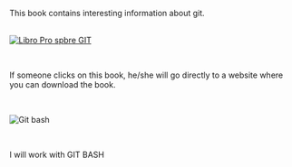 <p>This book contains interesting information about git.</p> <br>

<a href = "https://git-scm.com/book/en/v2">
  <img src = "https://git-scm.com/images/progit2.png" alt = "Libro Pro spbre GIT">
</a>

<p></p> <br>
<p>If someone clicks on this book, he/she will go directly to a website where you can download the book.</p><br>

<img src = "https://res.cloudinary.com/practicaldev/image/fetch/s--v_6lteJL--/c_imagga_scale,f_auto,fl_progressive,h_420,q_auto,w_1000/https://dev-to-uploads.s3.amazonaws.com/i/4m5dekvbjgjz63bp2ds1.png" alt = "Git bash"> <br>

<p></p><br>
<p>I will work with GIT BASH</p>
